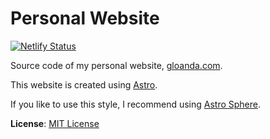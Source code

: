 # Personal Website

[![Netlify Status](https://api.netlify.com/api/v1/badges/1ff16d30-38f7-467a-bc3a-9b0a97b4be4c/deploy-status)](https://app.netlify.com/sites/gloanda-personal-website/deploys)

Source code of my personal website, [gloanda.com](https://gloanda.com).

This website is created using [Astro](https://astro.build/). 

If you like to use this style, I recommend using [Astro Sphere](https://github.com/markhorn-dev/astro-sphere).

**License**: [MIT License](https://github.com/Gloanda/personal-website/blob/master/LICENSE)
